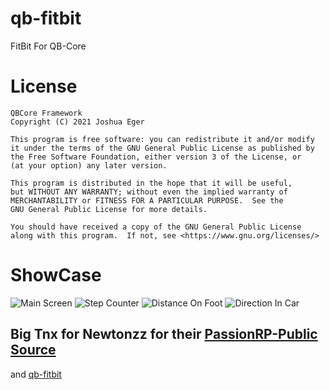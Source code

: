 # qb-fitbit
FitBit For QB-Core

# License

    QBCore Framework
    Copyright (C) 2021 Joshua Eger

    This program is free software: you can redistribute it and/or modify
    it under the terms of the GNU General Public License as published by
    the Free Software Foundation, either version 3 of the License, or
    (at your option) any later version.

    This program is distributed in the hope that it will be useful,
    but WITHOUT ANY WARRANTY; without even the implied warranty of
    MERCHANTABILITY or FITNESS FOR A PARTICULAR PURPOSE.  See the
    GNU General Public License for more details.

    You should have received a copy of the GNU General Public License
    along with this program.  If not, see <https://www.gnu.org/licenses/>



# ShowCase
![Main Screen](https://cdn.discordapp.com/attachments/910613937555406868/911735554826194974/unknown.png)
![Step Counter](https://cdn.discordapp.com/attachments/910613937555406868/911735628457205860/unknown.png)
![Distance On Foot](https://cdn.discordapp.com/attachments/910613937555406868/911735949266935828/unknown.png)
![Direction In Car](https://cdn.discordapp.com/attachments/910613937555406868/911736093576142868/unknown.png)


## Big Tnx for Newtonzz for their [PassionRP-Public Source](https://github.com/Newtonzz/PassionRP-Public) 
and [qb-fitbit](https://github.com/qbcore-framework/qb-fitbit)